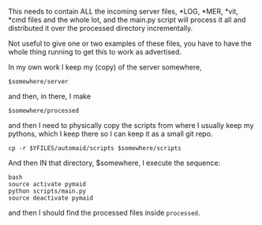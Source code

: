 This needs to contain ALL the incoming server files, *LOG, *MER, *vit,
*cmd files and the whole lot, and the main.py script will process it
all and distributed it over the processed directory incrementally.

Not useful to give one or two examples of these files, you have to
have the whole thing running to get this to work as advertised.

In my own work I keep my (copy) of the server somewhere, 

`$somewhere/server`

and then, in there, I make

`$somewhere/processed`

and then I need to physically copy the scripts from where I usually
keep my pythons, which I keep there so I can keep it as a small git repo. 

`cp -r $YFILES/automaid/scripts $somewhere/scripts`

And then IN that directory, $somewhere, I execute the sequence:

`bash`\
`source activate pymaid`\
`python scripts/main.py`\
`source deactivate pymaid`

and then I should find the processed files inside `processed`.




